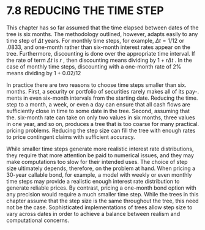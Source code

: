 # 7.8 REDUCING THE TIME STEP  

This chapter has so far assumed that the time elapsed between dates of the tree is six months. The methodology outlined, however, adapts easily to any time step of $\Delta t$ years. For monthly time steps, for example, $\Delta t=1/12$ or .0833, and one-month rather than six-month interest rates appear on the tree. Furthermore, discounting is done over the appropriate time interval. If the rate of term $\Delta t$ is $r$ , then discounting means dividing by $1+r\Delta t$ . In the case of monthly time steps, discounting with a one-month rate of $2\%$ means dividing by $1+0.02/12$  

In practice there are two reasons to choose time steps smaller than six. months. First, a security or portfolio of securities rarely makes all of its pay-. ments in even six-month intervals from the starting date. Reducing the time. step to a month, a week, or even a day can ensure that all cash flows are sufficiently close in time to some date in the tree. Second, assuming that the. six-month rate can take on only two values in six months, three values in one year, and so on, produces a tree that is too coarse for many practical. pricing problems. Reducing the step size can fill the tree with enough rates to price contingent claims with sufficient accuracy.  

While smaller time steps generate more realistic interest rate distributions, they require that more attention be paid to numerical issues, and they may make computations too slow for their intended uses. The choice of step size ultimately depends, therefore, on the problem at hand. When pricing a 30-year callable bond, for example, a model with weekly or even monthly time steps may provide a realistic enough interest rate distribution to generate reliable prices. By contrast, pricing a one-month bond option with any precision would require a much smaller time step. While the trees in this chapter assume that the step size is the same throughout the tree, this need not be the case. Sophisticated implementations of trees allow step size to vary across dates in order to achieve a balance between realism and computational concerns.  
